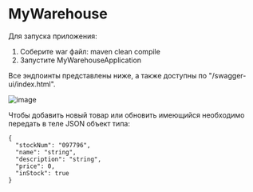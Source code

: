 # MyWarehouse
Для запуска приложения:
1. Соберите war файл: maven clean compile
2. Запустите MyWarehouseApplication

Все эндпоинты представлены ниже, а также доступны по "/swagger-ui/index.html".

![image](https://github.com/GlebDani/MyWarehouse/assets/140164257/397cce81-ebc6-467b-abf4-29b291d1e0b5)

Чтобы добавить новый товар или обновить имеющийся необходимо передать в теле JSON объект типа:

    {
      "stockNum": "097796",
      "name": "string",
      "description": "string",
      "price": 0,
      "inStock": true
    }
